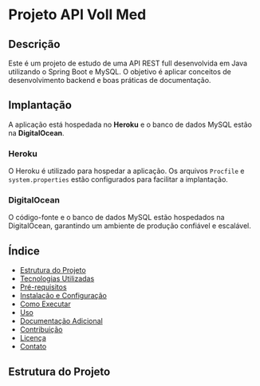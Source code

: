 # Projeto API Voll Med

## Descrição

Este é um projeto de estudo de uma API REST full desenvolvida em Java utilizando o Spring Boot e MySQL.
O objetivo é aplicar conceitos de desenvolvimento backend e boas práticas de documentação.

## Implantação

A aplicação está hospedada no **Heroku** e o banco de dados MySQL estão na **DigitalOcean**.

### Heroku

O Heroku é utilizado para hospedar a aplicação. Os arquivos `Procfile` e `system.properties` 
estão configurados para facilitar a implantação.


### DigitalOcean

O código-fonte e o banco de dados MySQL estão hospedados na DigitalOcean, 
garantindo um ambiente de produção confiável e escalável.


## Índice

- [Estrutura do Projeto](#estrutura-do-projeto)
- [Tecnologias Utilizadas](#tecnologias-utilizadas)
- [Pré-requisitos](#pré-requisitos)
- [Instalação e Configuração](#instalação-e-configuração)
- [Como Executar](#como-executar)
- [Uso](#uso)
- [Documentação Adicional](#documentação-adicional)
- [Contribuição](#contribuição)
- [Licença](#licença)
- [Contato](#contato)

## Estrutura do Projeto